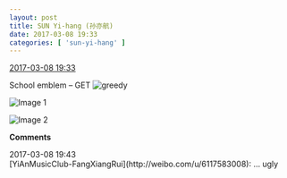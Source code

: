 ```yaml
---
layout: post
title: SUN Yi-hang (孙亦航)
date: 2017-03-08 19:33
categories: [ 'sun-yi-hang' ]
---
```


<div class="weibo-info">
  <a href="http://weibo.com/6108316220/EyS4OfKrz">2017-03-08 19:33</a>
</div>

School emblem – GET ![greedy](http://img.t.sinajs.cn/t4/appstyle/expression/ext/normal/a5/cza_org.gif)

<!-- more -->

![Image 1](http://wx3.sinaimg.cn/mw690/006FnS5mgy1fdfnu87t6oj30zk0qo0ud.jpg)

![Image 2](http://wx4.sinaimg.cn/mw690/006FnS5mgy1fdfnu8nry1j30qo0zktem.jpg)  

**Comments**

<div class="weibo-info">2017-03-08 19:43</div>
[YiAnMusicClub-FangXiangRui](http://weibo.com/u/6117583008): … ugly
